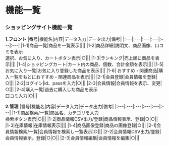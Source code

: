 # 機能一覧
### ショッピングサイト機能一覧
**1.フロント**
|番号|機能名|内容|データ入力|データ出力|備考|
|:---|:---|:---|:---|:---|:---|
|1-1|商品一覧|商品を一覧表示||||
|1-2|商品詳細|説明文、商品画像、口コミを表示<br>選択、お気に入り、カートボタン表示|○|||
|1-3|ランキング|売上順に商品を表示||||
|1-4|ショッピングカート|カート内の商品、個数、合計金額を表示||||
|1-5|お気に入り一覧|お気に入り登録した商品を表示||||
|1-6| おすすめ・関連商品|購入一覧をもとにおすすめ・関連商品を表示||||
|2-1|会員登録|会員情報を登録|○|||
|2-2|ログイン|id、passを入力|○|||
|2-3|会員情報|会員情報を表示、変更|○|||
|2-4|購入一覧|過去に購入した商品を表示<br>口コミ入力|○|||

**2.管理**
|番号|機能名|内容|データ入力|データ出力|備考|
|:---|:---|:---|:---|:---|:---|
|1-1|商品検索/一覧|商品名、カテゴリを入力<br>検索ボタン表示|○|||
|1-2|商品情報CSV出力/登録|商品情報表示、登録|○|○||
|1-3|在庫情報|在庫情報表示||||
|1-4|商品画像登録|商品の画像登録|○|||
|2-1|会員情報検索/一覧|会員情報を検索し一覧表示|○|||
|2-2|会員情報CSV出力/登録|会員情報表示。登録|○|○||
|2-3|会員情報編集|会員情報を編集|○|||

